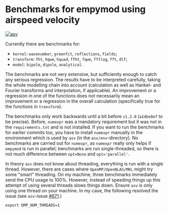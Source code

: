# Benchmarks for empymod using airspeed velocity

[![asv](http://img.shields.io/badge/benchmarked%20by-asv-brightgreen.svg?style=flat)](http://empymod.github.io/asv/)

Currently there are benchmarks for:

   - `kernel`: `wavenumber`, `greenfct`, `reflections`, `fields`;
   - `transform`: `fht`, `hqwe`, `hquad`, `ffht`, `fqwe`, `fftlog`, `fft`,
     `dlf`;
   - `model`: `bipole`, `dipole`, `analytical`.

The benchmarks are not very extensive, but sufficiently enough to catch any
serious regression. The results have to be interpreted carefully, taking the
whole modelling chain into account (calculation as well as Hankel- and Fourier
transforms and interpolation, if applicable). An improvement or a regression in
one of the functions does not necessarily mean an improvement or a regression
in the overall calculation (specifically true for the functions in
`transform`).

The benchmarks only work backwards until a bit before `v1.2.0` (`a1dbe8ef` to
be precise). Before, `numexpr` was a mandatory requirement but it was not in
the `requirements.txt` and is not installed. If you want to run the benchmarks
for earlier commits too, you have to install `numexpr` manually in the
environment which is used by `asv` (in the `asv/env`-directory). No benchmarks
are carried out for `numexpr`, as `numexpr` really only helps if `empymod` is
run in parallel; benchmarks are run single-threaded, so there is not much
difference between `opt=None` and `opt='parallel'`.

In theory `asv` does not know about threading, everything is run with a single
thread. However, there are cases where `OpenMP/OpenBLAS/MKL` might try some
"smart" threading. On my machine, three benchmarks immediately send the CPU
usage to 100%. However, instead of speeding things up this attempt of using
several threads slows things down. Ensure `asv` is only using one thread on
your machine. In my case, the following resolved the issue (see `asv`-issue
[#671](https://github.com/airspeed-velocity/asv/issues/671).)

```
export OMP_NUM_THREADS=1
```
